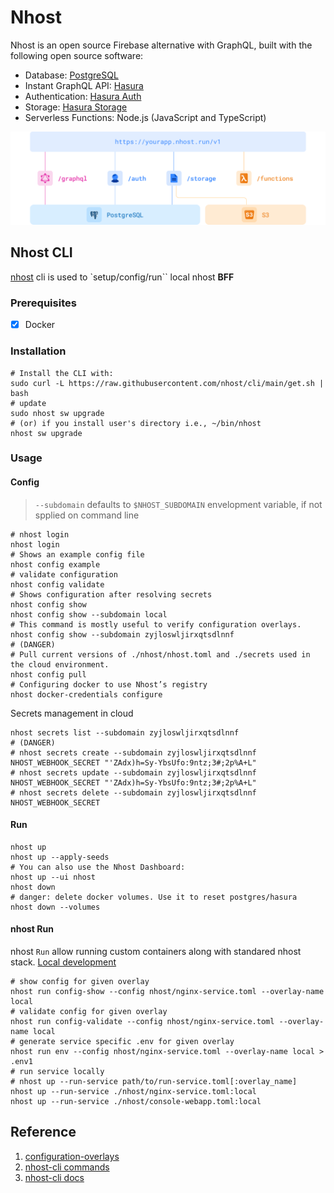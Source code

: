 # Nhost

Nhost is an open source Firebase alternative with GraphQL, built with the following open source software:

- Database: [PostgreSQL](https://www.postgresql.org/)
- Instant GraphQL API: [Hasura](https://hasura.io/)
- Authentication: [Hasura Auth](https://github.com/nhost/hasura-auth/)
- Storage: [Hasura Storage](https://github.com/nhost/hasura-storage)
- Serverless Functions: Node.js (JavaScript and TypeScript)

![Nhost architecture](https://raw.githubusercontent.com/nhost/nhost/main/assets/nhost-diagram.png)

## Nhost CLI

[nhost](https://docs.nhost.io/cli) cli is used to `setup/config/run`` local nhost **BFF**

### Prerequisites

- [x] Docker

### Installation

```shell
# Install the CLI with:
sudo curl -L https://raw.githubusercontent.com/nhost/cli/main/get.sh | bash
# update
sudo nhost sw upgrade
# (or) if you install user's directory i.e., ~/bin/nhost
nhost sw upgrade
```

### Usage

#### Config

> `--subdomain` defaults to `$NHOST_SUBDOMAIN` envelopment variable, if not spplied on command line

```shell
# nhost login
nhost login
# Shows an example config file
nhost config example
# validate configuration
nhost config validate
# Shows configuration after resolving secrets
nhost config show
nhost config show --subdomain local
# This command is mostly useful to verify configuration overlays.
nhost config show --subdomain zyjloswljirxqtsdlnnf
# (DANGER) 
# Pull current versions of ./nhost/nhost.toml and ./secrets used in the cloud environment.
nhost config pull
# Configuring docker to use Nhost’s registry
nhost docker-credentials configure
```

Secrets management in cloud

```shell
nhost secrets list --subdomain zyjloswljirxqtsdlnnf
# (DANGER)
# nhost secrets create --subdomain zyjloswljirxqtsdlnnf NHOST_WEBHOOK_SECRET "'ZAdx)h=Sy-YbsUfo:9ntz;3#;2p%A+L"
# nhost secrets update --subdomain zyjloswljirxqtsdlnnf NHOST_WEBHOOK_SECRET "'ZAdx)h=Sy-YbsUfo:9ntz;3#;2p%A+L"
# nhost secrets delete --subdomain zyjloswljirxqtsdlnnf NHOST_WEBHOOK_SECRET
```

#### Run

```shell
nhost up
nhost up --apply-seeds
# You can also use the Nhost Dashboard:
nhost up --ui nhost
nhost down
# danger: delete docker volumes. Use it to reset postgres/hasura
nhost down --volumes
```

#### nhost Run

nhost `Run` allow running custom containers along with standared nhost stack.
[Local development](https://docs.nhost.io/guides/run/local-development)

```shell
# show config for given overlay
nhost run config-show --config nhost/nginx-service.toml --overlay-name local
# validate config for given overlay
nhost run config-validate --config nhost/nginx-service.toml --overlay-name local
# generate service specific .env for given overlay
nhost run env --config nhost/nginx-service.toml --overlay-name local > .env1
# run service locally
# nhost up --run-service path/to/run-service.toml[:overlay_name]
nhost up --run-service ./nhost/nginx-service.toml:local
nhost up --run-service ./nhost/console-webapp.toml:local
```

## Reference

1. [configuration-overlays](https://docs.nhost.io/guides/cli/configuration-overlays)
2. [nhost-cli commands](https://github.com/nhost/nhost.toml)
3. [nhost-cli docs](https://github.com/nhost/nhost.toml/tree/main/docs)
